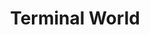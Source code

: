 ---
title: "Terminal World"
slug: "terminal-world"
subtitle: ""
publisher: "Ace"
published: "2010"
asin: "0441020437"
authors: 
  - alastair-reynolds
started: "2012-10-10"
start_year: "2012"
finished: "2012-10-28"
---